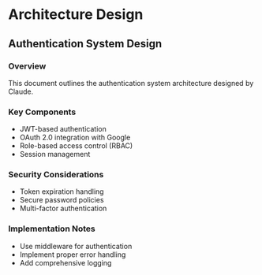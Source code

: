 # Architecture Design

## Authentication System Design

### Overview
This document outlines the authentication system architecture designed by Claude.

### Key Components
- JWT-based authentication
- OAuth 2.0 integration with Google
- Role-based access control (RBAC)
- Session management

### Security Considerations
- Token expiration handling
- Secure password policies
- Multi-factor authentication

### Implementation Notes
- Use middleware for authentication
- Implement proper error handling
- Add comprehensive logging
